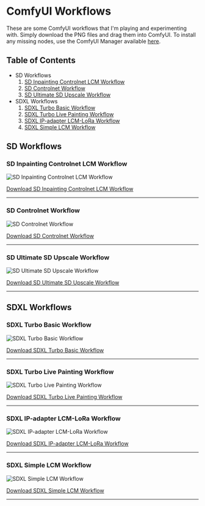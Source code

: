 # ComfyUI Workflows

These are some ComfyUI workflows that I'm playing and experimenting with. Simply download the PNG files and drag them into ComfyUI. To install any missing nodes, use the ComfyUI Manager available [here](https://github.com/ltdrdata/ComfyUI-Manager).

## Table of Contents
- SD Workflows
    1. [SD Inpainting Controlnet LCM Workflow](#sd-inpainting-controlnet-lcm-workflow)
    2. [SD Controlnet Workflow](#sd-controlnet-workflow)
    3. [SD Ultimate SD Upscale Workflow](#sd-ultimate-sd-upscale-workflow)
- SDXL Workflows
    1. [SDXL Turbo Basic Workflow](#sdxl-turbo-basic-workflow)
    2. [SDXL Turbo Live Painting Workflow](#sdxl-turbo-live-painting-workflow)
    3. [SDXL IP-adapter LCM-LoRa Workflow](#sdxl-ip-adapter-lcm-lora-workflow)
    4. [SDXL Simple LCM Workflow](#sdxl-simple-lcm-workflow)

## SD Workflows

### SD Inpainting Controlnet LCM Workflow

![SD Inpainting Controlnet LCM Workflow](https://github.com/hashmil/comfyUI-workflows/blob/main/SD-Inpainting-controlnet-LCM_workflow.png)

[Download SD Inpainting Controlnet LCM Workflow](https://raw.githubusercontent.com/hashmil/comfyUI-workflows/main/SD-Inpainting-controlnet-LCM_workflow.png)

---

### SD Controlnet Workflow

![SD Controlnet Workflow](https://github.com/hashmil/comfyUI-workflows/blob/main/SD-controlnet_workflow.png)

[Download SD Controlnet Workflow](https://raw.githubusercontent.com/hashmil/comfyUI-workflows/main/SD-controlnet_workflow.png)

---

### SD Ultimate SD Upscale Workflow

![SD Ultimate SD Upscale Workflow](https://github.com/hashmil/comfyUI-workflows/blob/main/SD-UltimateSDupscale_workflow.png)

[Download SD Ultimate SD Upscale Workflow](https://raw.githubusercontent.com/hashmil/comfyUI-workflows/main/SD-UltimateSDupscale_workflow.png)

---

## SDXL Workflows

### SDXL Turbo Basic Workflow

![SDXL Turbo Basic Workflow](https://github.com/hashmil/comfyUI-workflows/blob/main/SDXL-Turbo-basic_workflow.png)

[Download SDXL Turbo Basic Workflow](https://raw.githubusercontent.com/hashmil/comfyUI-workflows/main/SDXL-Turbo-basic_workflow.png)

---

### SDXL Turbo Live Painting Workflow

![SDXL Turbo Live Painting Workflow](https://github.com/hashmil/comfyUI-workflows/blob/main/SDXL-turbo-livepainting_workflow.png)

[Download SDXL Turbo Live Painting Workflow](https://raw.githubusercontent.com/hashmil/comfyUI-workflows/main/SDXL-turbo-livepainting_workflow.png)

---

### SDXL IP-adapter LCM-LoRa Workflow

![SDXL IP-adapter LCM-LoRa Workflow](https://github.com/hashmil/comfyUI-workflows/blob/main/SDXL_IP-adapter_LCM-LoRa_workflow.png)

[Download SDXL IP-adapter LCM-LoRa Workflow](https://raw.githubusercontent.com/hashmil/comfyUI-workflows/main/SDXL_IP-adapter_LCM-LoRa_workflow.png)

---

### SDXL Simple LCM Workflow

![SDXL Simple LCM Workflow](https://github.com/hashmil/comfyUI-workflows/blob/main/SDXL-simple-LCM_workflow.png)

[Download SDXL Simple LCM Workflow](https://raw.githubusercontent.com/hashmil/comfyUI-workflows/main/SDXL-simple-LCM_workflow.png)

---
